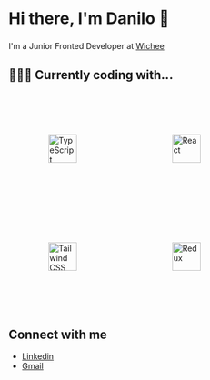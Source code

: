 <h1 align="left">Hi there, I'm Danilo 👋</h1>

###

I'm a Junior Fronted Developer at [Wichee](https://www.wichee.com/)

###

<h2 align="left">👨🏻‍💻 Currently coding with...</h2>

###

<div align="left">  
<a href="https://www.typescriptlang.org/" target="_blank"><img style="margin: 70px" src="https://profilinator.rishav.dev/skills-assets/typescript-original.svg" alt="TypeScript" height="50" /></a>
	<img width="20" />
<a href="https://reactjs.org/" target="_blank"><img style="margin: 70px" src="https://profilinator.rishav.dev/skills-assets/react-original-wordmark.svg" alt="React" height="50" /></a>
	<img width="20" />
<a href="https://www.tailwindcss.com/" target="_blank"><img style="margin: 70px" src="https://profilinator.rishav.dev/skills-assets/tailwindcss.svg" alt="Tailwind CSS" height="50" /></a>
	<img width="20" />
<a href="https://redux.js.org/" target="_blank"><img style="margin: 70px" src="https://profilinator.rishav.dev/skills-assets/redux-original.svg" alt="Redux" height="50" /></a>  
	<img width="20" />
</div>

###

## Connect with me
- [Linkedin](https://www.linkedin.com/in/danilo-giarlini/) <br/>
- [Gmail](mailto:danilogiarlini@gmail.com) <br/>
  
